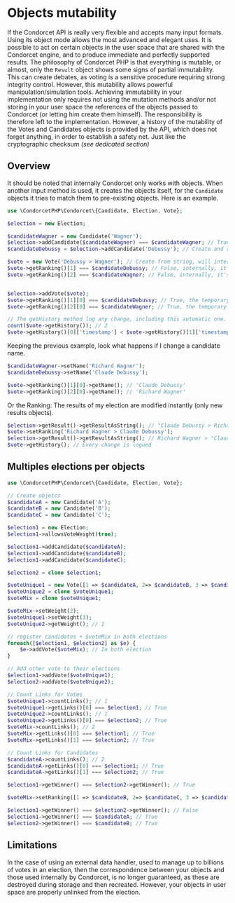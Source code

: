 # Objects mutability

If the Condorcet API is really very flexible and accepts many input formats.
Using its object mode allows the most advanced and elegant uses. It is possible to act on certain objects in the user space that are shared with the Condorcet engine, and to produce immediate and perfectly supported results.
The philosophy of Condorcet PHP is that everything is mutable, or almost, only the `Result` object shows some signs of partial immutability.
This can create debates, as voting is a sensitive procedure requiring strong integrity control. However, this mutability allows powerful manipulation/simulation tools. Achieving immutability in your implementation only requires not using the mutation methods and/or not storing in your user space the references of the objects passed to Condorcet (or letting him create them himself). The responsibility is therefore left to the implementation.
However, a history of the mutability of the Votes and Candidates objects is provided by the API, which does not forget anything, in order to establish a safety net. Just like the cryptographic checksum _(see dedicated section)_

## Overview
It should be noted that internally Condorcet only works with objects.
When another input method is used, it creates the objects itself, for the `Candidate` objects it tries to match them to pre-existing objects. Here is an example.
```php
use \CondorcetPHP\Condorcet\{Candidate, Election, Vote};

$election = new Election;

$candidateWagner = new Candidate('Wagner');
$election->addCandidate($candidateWagner) === $candidateWagner; // True
$candidateDebussy = $election->addCandidate('Debussy'); // Create and register the new Candidate('Debussy');

$vote = new Vote('Debussy > Wagner'); // Create from string, will internally create temporary Candidate object. This does not happen if you work directly with Candidate object.
$vote->getRanking()[1] === $candidateDebussy; // False, internally, it's using a temporary candidate object
$vote->getRanking()[2] === $candidateWagner; // False, internally, it's using a temporary candidate object


$election->addVote($vote);
$vote->getRanking()[1][0] === $candidateDebussy; // True, the temporary candidate is replaced by the real one.
$vote->getRanking()[2][0] === $candidateWagner; // True, the temporary candidate is replaced by the real one.

// The getHistory method log any change, including this automatic one.
count($vote->getHistory()); // 2
$vote->getHistory()[0]['timestamp'] < $vote->getHistory()[1]['timestamp']; // True
```

Keeping the previous example, look what happens if I change a candidate name.
```php
$candidateWagner->setName('Richard Wagner');
$candidateDebussy->setName('Claude Debussy');

$vote->getRanking()[1][0]->getName(); // 'Claude Debussy'
$vote->getRanking()[2][0]->getName(); // 'Richard Wagner'
```

Or the Ranking: The results of my election are modified instantly (only new results objects).
```php
$election->getResult()->getResultAsString(); // "Claude Debussy > Richard Wagner"
$vote->setRanking('Richard Wagner > Claude Debussy');
$election->getResult()->getResultAsString(); // Richard Wagner > "Claude Debussy"
$vote->getHistory(); // Every change is logued
```

## Multiples elections per objects
```php
use \CondorcetPHP\Condorcet\{Candidate, Election, Vote};

// Create objetcs
$candidateA = new Candidate('A');
$candidateB = new Candidate('B');
$candidateC = new Candidate('C');

$election1 = new Election;
$election1->allowsVoteWeight(true);

$election1->addCandidate($candidateA);
$election1->addCandidate($candidateB);
$election1->addCandidate($candidateC);

$election2 = clone $election1;

$voteUnique1 = new Vote([1 => $candidateA, 2=> $candidateB, 3 => $candidateC]);
$voteUnique2 = clone $voteUnique1;
$voteMix = clone $voteUnique1;

$voteMix->setWeight(2);
$voteUnique1->setWeight(3);
$voteUnique2->getWeight(); // 1

// register candidates + $voteMix in both elections
foreach([$election1, $election2] as $e) {
    $e->addVote($voteMix); // In both election
}

// Add other vote to their elections
$election1->addVote($voteUnique1);
$election2->addVote($voteUnique2);

// Count Links for Votes
$voteUnique1->countLinks(); // 1
$voteUnique1->getLinks()[0] === $election1; // True
$voteUnique2->countLinks(); // 1
$voteUnique2->getLinks()[0] === $election2; // True
$voteMix->countLinks(); // 2
$voteMix->getLinks()[0] === $election1; // True
$voteMix->getLinks()[1] === $election2; // True

// Count Links for Candidates
$candidateA->countLinks(); // 2
$candidateA->getLinks()[0] === $election1; // True
$candidateA->getLinks()[1] === $election2; // True

$election1->getWinner() === $election2->getWinner(); // True

$voteMix->setRanking([1 => $candidateB, 2=> $candidateC, 3 => $candidateA]);

$election1->getWinner() === $election2->getWinner(); // False
$election1->getWinner() === $candidateA; // True
$election2->getWinner() === $candidateB; // True
```

## Limitations
In the case of using an external data handler, used to manage up to billions of votes in an election, then the correspondence between your objects and those used internally by Condorcet, is no longer guaranteed, as these are destroyed during storage and then recreated. However, your objects in user space are properly unlinked from the election.